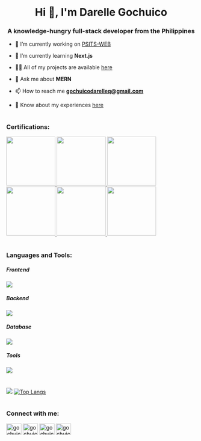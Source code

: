 <h1 align="center">Hi 👋, I'm Darelle Gochuico</h1>
<h3 align="center">A knowledge-hungry full-stack developer from the Philippines</h3>

- 🔭 I’m currently working on [PSITS-WEB](https://github.com/PSITS-UC-MAIN/PSITS-WEB)

- 🌱 I’m currently learning **Next.js**

- 👨‍💻 All of my projects are available [here](https://gochuicod.github.io/pages/gallery.html)

- 💬 Ask me about **MERN**

- 📫 How to reach me **gochuicodarelleq@gmail.com**

- 📄 Know about my experiences [here](https://drive.google.com/file/d/1nU1a2pgAlr7f22wL5Hsilv6QBmwOfAOu/view?usp=sharing)

#

<h3 align="left">Certifications:</h3>

<a href="https://www.credly.com/badges/3a8778ba-b928-4d5f-a281-3044f4d6020f/public_url" target="_blank">
  <img src="https://images.credly.com/size/340x340/images/997d4586-e7b2-4174-9c76-5c7304953e2c/image.png" width=130/>
</a>
<a href="https://www.credly.com/badges/b4387cc9-d37d-40f1-b4d5-e65c41401d5d/public_url" target="_blank">
  <img src="https://images.credly.com/size/340x340/images/4d81763c-b917-4ab9-92be-103af95c0a21/image.png" width=130/>
</a>
<a href="https://www.credly.com/badges/b610906a-5429-4e46-9f43-cf2b37cefa1c/public_url" target="_blank">
  <img src="https://images.credly.com/size/340x340/images/e91ed0b0-842b-417f-8d2f-b07535febdda/image.png" width=130/>
</a>
<a href="https://www.credly.com/badges/104a2c8d-13fd-410b-b872-6710db217b8a/public_url" target="_blank">
  <img src="https://images.credly.com/size/340x340/images/d41de2b7-cbc2-47ec-bcf1-ebecbe83872f/GCC_badge_DA_1000x1000.png" width=130/>
</a>
<a href="https://www.credly.com/badges/aa9ea310-ea73-4c82-a090-4d0e009e6cb1/public_url" target="_blank">
  <img src="https://images.credly.com/size/340x340/images/efbdc0d6-b46e-4e3c-8cf8-2314d8a5b971/GCC_badge_python_1000x1000.png" width=130/>
</a>
<a href="https://www.credly.com/badges/f4361e30-a2f9-402d-a005-5e9f515c9854/public_url" target="_blank">
  <img src="https://images.credly.com/size/340x340/images/fb97a12f-c0f1-4f37-9b7d-4a830199fe84/GCC_badge_IT_Support_1000x1000.png" width=130/>
</a>

#

<h3 align="left">Languages and Tools:</h3>

<h5>Frontend</h5>

[![](https://skillicons.dev/icons?i=html,css,js,ts,react,nextjs,bootstrap,tailwind,jquery)](https://skillicons.dev)

<h5>Backend</h5>

[![](https://skillicons.dev/icons?i=nodejs,express,python,flask,django,fastapi,c,java,php)](https://skillicons.dev)

<h5>Database</h5>

[![](https://skillicons.dev/icons?i=mongodb,mysql,sqlite)](https://skillicons.dev)

<h5>Tools</h5>

[![](https://skillicons.dev/icons?i=git,github,bash,linux,vim,vscode,postman,figma)](https://skillicons.dev)

#

![](https://github-readme-stats.vercel.app/api?username=gochuicod&show_icons=true&theme=transparent&hide_title=true)
[![Top Langs](https://github-readme-stats.vercel.app/api/top-langs/?username=anuraghazra&layout=compact)](https://github.com/anuraghazra/github-readme-stats)

#

<h3 align="left">Connect with me:</h3>
<p align="left">
<a href="https://twitter.com/gochuicod" target="blank"><img align="center" src="https://raw.githubusercontent.com/rahuldkjain/github-profile-readme-generator/master/src/images/icons/Social/twitter.svg" alt="gochuicod" height="30" width="40" /></a>
<a href="https://linkedin.com/in/gochuicod" target="blank"><img align="center" src="https://raw.githubusercontent.com/rahuldkjain/github-profile-readme-generator/master/src/images/icons/Social/linked-in-alt.svg" alt="gochuicod" height="30" width="40" /></a>
<a href="https://fb.com/gochuicodd" target="blank"><img align="center" src="https://raw.githubusercontent.com/rahuldkjain/github-profile-readme-generator/master/src/images/icons/Social/facebook.svg" alt="gochuicodd" height="30" width="40" /></a>
<a href="https://instagram.com/gochuicod" target="blank"><img align="center" src="https://raw.githubusercontent.com/rahuldkjain/github-profile-readme-generator/master/src/images/icons/Social/instagram.svg" alt="gochuicod" height="30" width="40" /></a>
</p>
